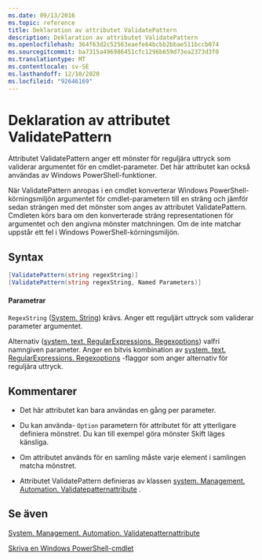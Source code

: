 ```yaml
---
ms.date: 09/13/2016
ms.topic: reference
title: Deklaration av attributet ValidatePattern
description: Deklaration av attributet ValidatePattern
ms.openlocfilehash: 364f63d2c52563eaefe64bcbb2bbae511bccb074
ms.sourcegitcommit: ba7315a496986451cfc1296b659d73ea2373d3f0
ms.translationtype: MT
ms.contentlocale: sv-SE
ms.lasthandoff: 12/10/2020
ms.locfileid: "92646169"
---
```

# <a name="validatepattern-attribute-declaration"></a>Deklaration av attributet ValidatePattern

Attributet ValidatePattern anger ett mönster för reguljära uttryck som validerar argumentet för en cmdlet-parameter. Det här attributet kan också användas av Windows PowerShell-funktioner.

När ValidatePattern anropas i en cmdlet konverterar Windows PowerShell-körningsmiljön argumentet för cmdlet-parametern till en sträng och jämför sedan strängen med det mönster som anges av attributet ValidatePattern. Cmdleten körs bara om den konverterade sträng representationen för argumentet och den angivna mönster matchningen. Om de inte matchar uppstår ett fel i Windows PowerShell-körningsmiljön.

## <a name="syntax"></a>Syntax

```csharp
[ValidatePattern(string regexString)]
[ValidatePattern(string regexString, Named Parameters)]
```

#### <a name="parameters"></a>Parametrar

`RegexString` ([System. String](/dotnet/api/System.String)) krävs. Anger ett reguljärt uttryck som validerar parameter argumentet.

Alternativ ([system. text. RegularExpressions. Regexoptions](/dotnet/api/System.Text.RegularExpressions.RegexOptions)) valfri namngiven parameter. Anger en bitvis kombination av [system. text. RegularExpressions. Regexoptions](/dotnet/api/System.Text.RegularExpressions.RegexOptions) -flaggor som anger alternativ för reguljära uttryck.

## <a name="remarks"></a>Kommentarer

- Det här attributet kan bara användas en gång per parameter.

- Du kan använda- `Option` parametern för attributet för att ytterligare definiera mönstret. Du kan till exempel göra mönster Skift läges känsliga.

- Om attributet används för en samling måste varje element i samlingen matcha mönstret.

- Attributet ValidatePattern definieras av klassen [system. Management. Automation. Validatepatternattribute](/dotnet/api/System.Management.Automation.ValidatePatternAttribute) .

## <a name="see-also"></a>Se även

[System. Management. Automation. Validatepatternattribute](/dotnet/api/System.Management.Automation.ValidatePatternAttribute)

[Skriva en Windows PowerShell-cmdlet](./writing-a-windows-powershell-cmdlet.md)
